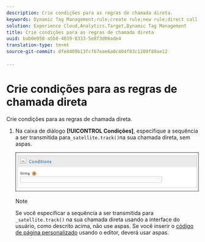 ```yaml
---
description: Crie condições para as regras de chamada direta.
keywords: Dynamic Tag Management;rule;create rule;new rule;direct call rule
solution: Experience Cloud,Analytics,Target,Dynamic Tag Management
title: Crie condições para as regras de chamada direta
uuid: bab0e058-a5b8-4039-8333-5e8f3d06ade4
translation-type: tm+mt
source-git-commit: dfe8409b13fcf67eae6a0c404f83c1209f89ae12

---
```



# Crie condições para as regras de chamada direta

Crie condições para as regras de chamada direta.

1. Na caixa de diálogo **[!UICONTROL Condições]**, especifique a sequência a ser transmitida para`_satellite.track()`na sua chamada direta, sem aspas.

   ![](assets/conditions-direct-call.png)

   >[!NOTE]
   >
   >Se você especificar a sequência a ser transmitida para `_satellite.track()` na sua chamada direta usando a interface do usuário, como descrito acima, não use aspas. Se você inserir o [código de página personalizado](/help/implement/other/dtm/c-aa-tool/customize-page-code.md) usando o editor, deverá usar aspas.

